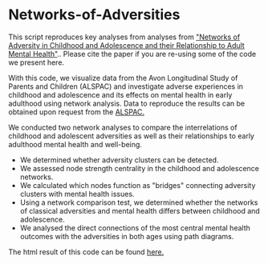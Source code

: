 # Networks-of-Adversities

This script reproduces key analyses from analyses from ["Networks of Adversity in Childhood and Adolescence and their Relationship to Adult Mental Health"](https://psyarxiv.com/e5xmn).. Please cite the paper if you are re-using some of the code we present here.

With this code, we visualize data from the Avon Longitudinal Study of Parents and Children (ALSPAC) and investigate adverse experiences in childhood and adolescence and its effects on mental health in early adulthood using network analysis. Data to reproduce the results can be obtained upon request from the [ALSPAC.](http://www.bristol.ac.uk/alspac/researchers/access/)  

We conducted two network analyses to compare the interrelations of childhood and adolescent adversities as well as their relationships to early adulthood mental health and well-being.  

* We determined whether adversity clusters can be detected. 
* We assessed node strength centrality in the childhood and adolescence networks. 
* We calculated which nodes function as "bridges" connecting adversity clusters with             mental  health issues.
* Using a network comparison test, we determined whether the networks of classical               adversities and mental health differs between childhood and adolescence.
* We analysed the direct connections of the most central mental health outcomes with the         adversities in both ages using path diagrams.  
</div>  

The html result of this code can be found [here.](https://networksofadversities.netlify.app/) 
